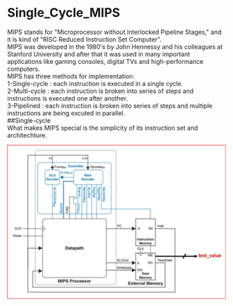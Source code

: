 # Single_Cycle_MIPS
MIPS stands for "Microprocessor without Interlocked Pipeline Stages," and it is kind of "RISC Reduced Instruction Set Computer".<br />
MIPS was developed in the 1980's by John Hennessy and his colleagues at Stanford University and after that it was used in many important applications like gaming consoles, digital TVs and high-performance computers.<br />
MIPS has three methods for implementation:<br />
1-Single-cycle : each instruction is executed in a single cycle.<br />
2-Multi-cycle : each instruction is broken into series of steps and instructions is executed one after another. <br />
3-Pipelined : each instruction is broken into series of steps and multiple instructions are being excuted in parallel.<br />
##Single-cycle\
What makes MIPS special is the simplicity of its instruction set and architechture.<br />


<img src="RTL_view/Top_view_MIPS.png" width="900">
